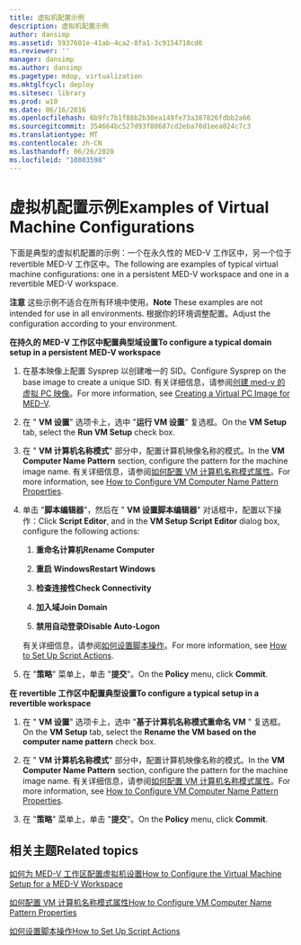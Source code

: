 ```yaml
---
title: 虚拟机配置示例
description: 虚拟机配置示例
author: dansimp
ms.assetid: 5937601e-41ab-4ca2-8fa1-3c9154710cd6
ms.reviewer: ''
manager: dansimp
ms.author: dansimp
ms.pagetype: mdop, virtualization
ms.mktglfcycl: deploy
ms.sitesec: library
ms.prod: w10
ms.date: 06/16/2016
ms.openlocfilehash: 6b9fc7b1f88b2b30ea149fe73a387826fdbb2a66
ms.sourcegitcommit: 354664bc527d93f80687cd2eba70d1eea024c7c3
ms.translationtype: MT
ms.contentlocale: zh-CN
ms.lasthandoff: 06/26/2020
ms.locfileid: "10803598"
---
```

# <span data-ttu-id="d9080-103">虚拟机配置示例</span><span class="sxs-lookup"><span data-stu-id="d9080-103">Examples of Virtual Machine Configurations</span></span>


<span data-ttu-id="d9080-104">下面是典型的虚拟机配置的示例：一个在永久性的 MED-V 工作区中，另一个位于 revertible MED-V 工作区中。</span><span class="sxs-lookup"><span data-stu-id="d9080-104">The following are examples of typical virtual machine configurations: one in a persistent MED-V workspace and one in a revertible MED-V workspace.</span></span>

<span data-ttu-id="d9080-105">**注意** 这些示例不适合在所有环境中使用。</span><span class="sxs-lookup"><span data-stu-id="d9080-105">**Note** These examples are not intended for use in all environments.</span></span> <span data-ttu-id="d9080-106">根据你的环境调整配置。</span><span class="sxs-lookup"><span data-stu-id="d9080-106">Adjust the configuration according to your environment.</span></span>

 

**<span data-ttu-id="d9080-107">在持久的 MED-V 工作区中配置典型域设置</span><span class="sxs-lookup"><span data-stu-id="d9080-107">To configure a typical domain setup in a persistent MED-V workspace</span></span>**

1.  <span data-ttu-id="d9080-108">在基本映像上配置 Sysprep 以创建唯一的 SID。</span><span class="sxs-lookup"><span data-stu-id="d9080-108">Configure Sysprep on the base image to create a unique SID.</span></span> <span data-ttu-id="d9080-109">有关详细信息，请参阅[创建 med-v 的虚拟 PC 映像](creating-a-virtual-pc-image-for-med-v.md#bkmk-howtoconfiguresysprepformedvimages)。</span><span class="sxs-lookup"><span data-stu-id="d9080-109">For more information, see [Creating a Virtual PC Image for MED-V](creating-a-virtual-pc-image-for-med-v.md#bkmk-howtoconfiguresysprepformedvimages).</span></span>

2.  <span data-ttu-id="d9080-110">在 " **VM 设置**" 选项卡上，选中 "**运行 VM 设置**" 复选框。</span><span class="sxs-lookup"><span data-stu-id="d9080-110">On the **VM Setup** tab, select the **Run VM Setup** check box.</span></span>

3.  <span data-ttu-id="d9080-111">在 " **VM 计算机名称模式**" 部分中，配置计算机映像名称的模式。</span><span class="sxs-lookup"><span data-stu-id="d9080-111">In the **VM Computer Name Pattern** section, configure the pattern for the machine image name.</span></span> <span data-ttu-id="d9080-112">有关详细信息，请参阅[如何配置 VM 计算机名称模式属性](how-to-configure-vm-computer-name-pattern-propertiesmedvv2.md)。</span><span class="sxs-lookup"><span data-stu-id="d9080-112">For more information, see [How to Configure VM Computer Name Pattern Properties](how-to-configure-vm-computer-name-pattern-propertiesmedvv2.md).</span></span>

4.  <span data-ttu-id="d9080-113">单击 "**脚本编辑器**"，然后在 " **VM 设置脚本编辑器**" 对话框中，配置以下操作：</span><span class="sxs-lookup"><span data-stu-id="d9080-113">Click **Script Editor**, and in the **VM Setup Script Editor** dialog box, configure the following actions:</span></span>

    1.  **<span data-ttu-id="d9080-114">重命名计算机</span><span class="sxs-lookup"><span data-stu-id="d9080-114">Rename Computer</span></span>**

    2.  **<span data-ttu-id="d9080-115">重启 Windows</span><span class="sxs-lookup"><span data-stu-id="d9080-115">Restart Windows</span></span>**

    3.  **<span data-ttu-id="d9080-116">检查连接性</span><span class="sxs-lookup"><span data-stu-id="d9080-116">Check Connectivity</span></span>**

    4.  **<span data-ttu-id="d9080-117">加入域</span><span class="sxs-lookup"><span data-stu-id="d9080-117">Join Domain</span></span>**

    5.  **<span data-ttu-id="d9080-118">禁用自动登录</span><span class="sxs-lookup"><span data-stu-id="d9080-118">Disable Auto-Logon</span></span>**

    <span data-ttu-id="d9080-119">有关详细信息，请参阅[如何设置脚本操作](how-to-set-up-script-actions.md)。</span><span class="sxs-lookup"><span data-stu-id="d9080-119">For more information, see [How to Set Up Script Actions](how-to-set-up-script-actions.md).</span></span>

5.  <span data-ttu-id="d9080-120">在 "**策略**" 菜单上，单击 "**提交**"。</span><span class="sxs-lookup"><span data-stu-id="d9080-120">On the **Policy** menu, click **Commit**.</span></span>

**<span data-ttu-id="d9080-121">在 revertible 工作区中配置典型设置</span><span class="sxs-lookup"><span data-stu-id="d9080-121">To configure a typical setup in a revertible workspace</span></span>**

1.  <span data-ttu-id="d9080-122">在 " **VM 设置**" 选项卡上，选中 "**基于计算机名称模式重命名 VM** " 复选框。</span><span class="sxs-lookup"><span data-stu-id="d9080-122">On the **VM Setup** tab, select the **Rename the VM based on the computer name pattern** check box.</span></span>

2.  <span data-ttu-id="d9080-123">在 " **VM 计算机名称模式**" 部分中，配置计算机映像名称的模式。</span><span class="sxs-lookup"><span data-stu-id="d9080-123">In the **VM Computer Name Pattern** section, configure the pattern for the machine image name.</span></span> <span data-ttu-id="d9080-124">有关详细信息，请参阅[如何配置 VM 计算机名称模式属性](how-to-configure-vm-computer-name-pattern-propertiesmedvv2.md)。</span><span class="sxs-lookup"><span data-stu-id="d9080-124">For more information, see [How to Configure VM Computer Name Pattern Properties](how-to-configure-vm-computer-name-pattern-propertiesmedvv2.md).</span></span>

3.  <span data-ttu-id="d9080-125">在 "**策略**" 菜单上，单击 "**提交**"。</span><span class="sxs-lookup"><span data-stu-id="d9080-125">On the **Policy** menu, click **Commit**.</span></span>

## <span data-ttu-id="d9080-126">相关主题</span><span class="sxs-lookup"><span data-stu-id="d9080-126">Related topics</span></span>


[<span data-ttu-id="d9080-127">如何为 MED-V 工作区配置虚拟机设置</span><span class="sxs-lookup"><span data-stu-id="d9080-127">How to Configure the Virtual Machine Setup for a MED-V Workspace</span></span>](how-to-configure-the-virtual-machine-setup-for-a-med-v-workspacemedvv2.md)

[<span data-ttu-id="d9080-128">如何配置 VM 计算机名称模式属性</span><span class="sxs-lookup"><span data-stu-id="d9080-128">How to Configure VM Computer Name Pattern Properties</span></span>](how-to-configure-vm-computer-name-pattern-propertiesmedvv2.md)

[<span data-ttu-id="d9080-129">如何设置脚本操作</span><span class="sxs-lookup"><span data-stu-id="d9080-129">How to Set Up Script Actions</span></span>](how-to-set-up-script-actions.md)

 

 






